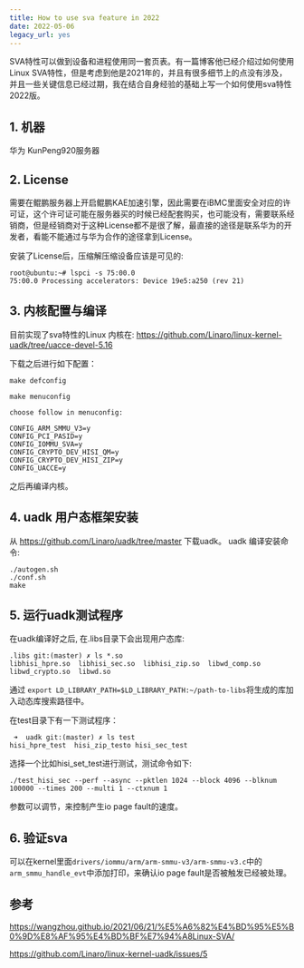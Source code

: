 ```yaml
---
title: How to use sva feature in 2022
date: 2022-05-06
legacy_url: yes
---
```


SVA特性可以做到设备和进程使用同一套页表。有一篇博客他已经介绍过如何使用Linux SVA特性，但是考虑到他是2021年的，并且有很多细节上的点没有涉及， 并且一些关键信息已经过期，我在结合自身经验的基础上写一个如何使用sva特性2022版。

## 1. 机器

华为 KunPeng920服务器

## 2. License

需要在鲲鹏服务器上开启鲲鹏KAE加速引擎，因此需要在iBMC里面安全对应的许可证，这个许可证可能在服务器买的时候已经配套购买，也可能没有，需要联系经销商，但是经销商对于这种License都不是很了解，最直接的途径是联系华为的开发者，看能不能通过与华为合作的途径拿到License。

安装了License后，压缩解压缩设备应该是可见的:


```
root@ubuntu:~# lspci -s 75:00.0
75:00.0 Processing accelerators: Device 19e5:a250 (rev 21)
```

## 3. 内核配置与编译

目前实现了sva特性的Linux 内核在: https://github.com/Linaro/linux-kernel-uadk/tree/uacce-devel-5.16

下载之后进行如下配置： 

```
make defconfig

make menuconfig

choose follow in menuconfig: 

CONFIG_ARM_SMMU_V3=y
CONFIG_PCI_PASID=y
CONFIG_IOMMU_SVA=y
CONFIG_CRYPTO_DEV_HISI_QM=y
CONFIG_CRYPTO_DEV_HISI_ZIP=y
CONFIG_UACCE=y

```

之后再编译内核。

## 4. uadk 用户态框架安装

从 https://github.com/Linaro/uadk/tree/master 下载uadk。
uadk 编译安装命令:

```
./autogen.sh
./conf.sh
make
```

## 5. 运行uadk测试程序

在uadk编译好之后, 在.libs目录下会出现用户态库:

```
.libs git:(master) ✗ ls *.so
libhisi_hpre.so  libhisi_sec.so  libhisi_zip.so  libwd_comp.so  libwd_crypto.so  libwd.so
```

通过 `export LD_LIBRARY_PATH=$LD_LIBRARY_PATH:~/path-to-libs`将生成的库加入动态库搜索路径中。

在test目录下有一下测试程序：


```
 ➜  uadk git:(master) ✗ ls test
hisi_hpre_test  hisi_zip_testo hisi_sec_test
```

选择一个比如hisi\_set\_test进行测试，测试命令如下:

```
./test_hisi_sec --perf --async --pktlen 1024 --block 4096 --blknum 100000 --times 200 --multi 1 --ctxnum 1
```

参数可以调节，来控制产生io page fault的速度。

## 6. 验证sva

可以在kernel里面`drivers/iommu/arm/arm-smmu-v3/arm-smmu-v3.c`中的`arm_smmu_handle_evt`中添加打印，来确认io page fault是否被触发已经被处理。

## 参考

https://wangzhou.github.io/2021/06/21/%E5%A6%82%E4%BD%95%E5%B0%9D%E8%AF%95%E4%BD%BF%E7%94%A8Linux-SVA/

https://github.com/Linaro/linux-kernel-uadk/issues/5
